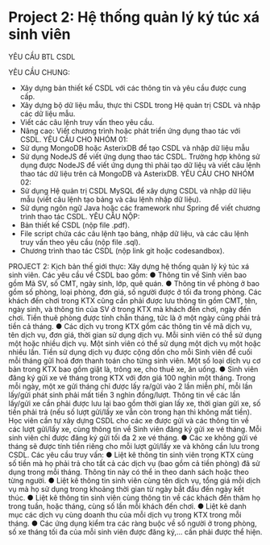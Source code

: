 # Project 2: Hệ thống quản lý ký túc xá sinh viên

YÊU CẦU BTL CSDL

YÊU CẦU CHUNG:

-   Xây dựng bản thiết kế CSDL với các thông tin và yêu cầu được cung cấp.
-   Xây dựng bộ dữ liệu mẫu, thực thi CSDL trong Hệ quản trị CSDL và nhập các dữ liệu mẫu.
-   Viết các câu lệnh truy vấn theo yêu cầu.
-   Nâng cao: Viết chương trình hoặc phát triển ứng dụng thao tác với CSDL.
    YÊU CẦU CHO NHÓM 01:
-   Sử dụng MongoDB hoặc AsterixDB để tạo CSDL và nhập dữ liệu mẫu
-   Sử dụng NodeJS để viết ứng dụng thao tác CSDL. Trường hợp không sử dụng được NodeJS để viết ứng dụng thì phải tạo dữ liệu và viết câu lệnh thao tác dữ liệu trên cả MongoDB và AsterixDB.
    YÊU CẦU CHO NHÓM 02:
-   Sử dụng Hệ quản trị CSDL MySQL để xây dựng CSDL và nhập dữ liệu mẫu (viết câu lệnh tạo bảng và câu lệnh nhập dữ liệu).
-   Sử dụng ngôn ngữ Java hoặc các framework như Spring để viết chương trình thao tác CSDL.
    YÊU CẦU NỘP:
-   Bản thiết kế CSDL (nộp file .pdf).
-   File script chứa các câu lệnh tạo bảng, nhập dữ liệu, và các câu lệnh truy vấn theo yêu cầu (nộp file .sql).
-   Chương trình thao tác CSDL (nộp link git hoặc codesandbox).

PROJECT 2:
Kịch bản thế giới thực: Xây dựng hệ thống quản lý ký túc xá sinh viên.
Các yêu cầu về CSDL bao gồm:
● Thông tin về Sinh viên bao gồm Mã SV, số CMT, ngày sinh, lớp, quê quán.
● Thông tin về phòng ở bao gồm số phòng, loại phòng, đơn giá, số người được ở tối đa trong phòng. Các khách đến chơi trong KTX cũng cần phải được lưu thông tin gồm CMT, tên, ngày sinh, và thông tin của SV ở trong KTX mà khách đến chơi, ngày đến chơi. Tiền thuê phòng được tính chẵn tháng, tức là ở một ngày cũng phải trả tiền cả tháng.
● Các dịch vụ trong KTX gồm các thông tin về mã dịch vụ, tên dịch vụ, đơn giá, thời gian sử dụng dịch vụ. Mỗi sinh viên có thể sử dụng một hoặc nhiều dịch vụ. Một sinh viên có thể sử dụng một dịch vụ một hoặc nhiều lần. Tiền sử dụng dịch vụ được cộng dồn cho mỗi Sinh viên để cuối mỗi tháng gửi hoá đơn thanh toán cho từng sinh viên. Một số loại dịch vụ cơ bản trong KTX bao gồm giặt là, trông xe, cho thuê xe, ăn uống.
● Sinh viên đăng ký gửi xe vé tháng trong KTX với đơn giá 100 nghìn một tháng. Trong mỗi ngày, một xe gửi tháng chỉ được lấy ra/gửi vào 2 lần miễn phí, mỗi lần lấy/gửi phát sinh phải mất tiền 3 nghìn đồng/lượt. Thông tin về các lần lấy/gửi xe cần phải được lưu lại bao gồm thời gian lấy xe, thời gian gửi xe, số tiền phải trả (nếu số lượt gửi/lấy xe vẫn còn trong hạn thì không mất tiền). Học viên cần tự xây dựng CSDL cho các xe được gửi và các thông tin về các lượt gửi/lấy xe, cùng thông tin về Sinh viên đăng ký gửi xe vé tháng. Mỗi sinh viên chỉ được đăng ký gửi tối đa 2 xe vé tháng.
● Các xe không gửi vé tháng sẽ được tính tiền riêng cho mỗi lượt gửi/lấy xe và không cần lưu trong CSDL.
Các yêu cầu truy vấn:
● Liệt kê thông tin sinh viên trong KTX cùng số tiền mà họ phải trả cho tất cả các dịch vụ (bao gồm cả tiền phòng) đã sử dụng trong mỗi tháng. Thông tin này có thể in theo danh sách hoặc theo từng người.
● Liệt kê thông tin sinh viên cùng tên dịch vụ, tổng giá mỗi dịch vụ mà họ sử dụng trong khoảng thời gian từ ngày bắt đầu đến ngày kết thúc.
● Liệt kê thông tin sinh viên cùng thông tin về các khách đến thăm họ trong tuần, hoặc tháng, cùng số lần mỗi khách đến chơi.
● Liệt kê danh mục các dịch vụ cùng doanh thu của mỗi dịch vụ trong KTX trong mỗi tháng.
● Các ứng dụng kiểm tra các ràng buộc về số người ở trong phòng, số xe tháng tối đa của mỗi sinh viên được đăng ký,… cần phải được thể hiện.
